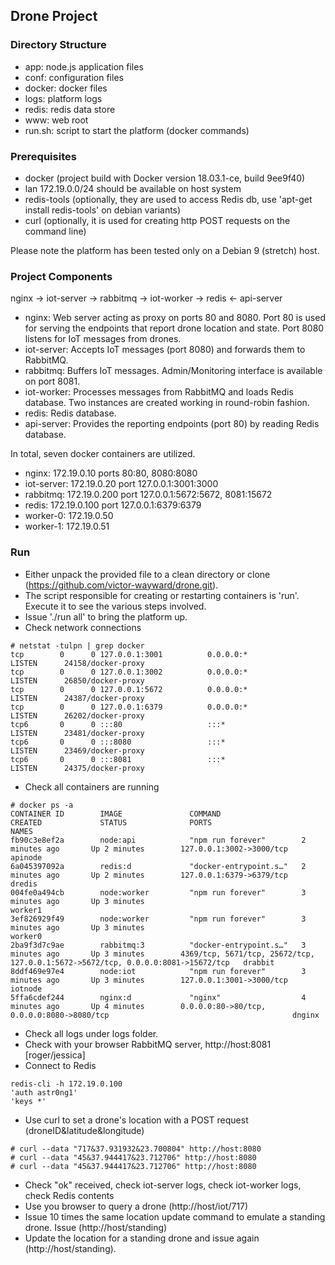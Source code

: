 
## Drone Project

### Directory Structure

- app: node.js application files	
- conf: configuration files
- docker: docker files
- logs: platform logs
- redis: redis data store
- www: web root 
- run.sh: script to start the platform (docker commands)

### Prerequisites

- docker (project build with Docker version 18.03.1-ce, build 9ee9f40)
- lan 172.19.0.0/24 should be available on host system 
- redis-tools (optionally, they are used to access Redis db, use 'apt-get install redis-tools' on debian variants)
- curl (optionally, it is used for creating http POST requests on the command line)

Please note the platform has been tested only on a Debian 9 (stretch) host.

### Project Components

nginx -> iot-server -> rabbitmq -> iot-worker -> redis <- api-server

- nginx: Web server acting as proxy on ports 80 and 8080. Port 80 is used for serving the endpoints that report drone location and state. Port 8080 listens for IoT messages from drones. 
- iot-server: Accepts IoT messages (port 8080) and forwards them to RabbitMQ.
- rabbitmq: Buffers IoT messages. Admin/Monitoring interface is available on port 8081.
- iot-worker: Processes messages from RabbitMQ and loads Redis database. Two instances are created working in round-robin fashion.
- redis: Redis database.
- api-server: Provides the reporting endpoints (port 80) by reading Redis database.

In total, seven docker containers are utilized. 

- nginx: 172.19.0.10 ports 80:80, 8080:8080
- iot-server: 172.19.0.20 port 127.0.0.1:3001:3000
- rabbitmq: 172.19.0.200 port 127.0.0.1:5672:5672, 8081:15672
- redis: 172.19.0.100 port 127.0.0.1:6379:6379
- worker-0: 172.19.0.50
- worker-1: 172.19.0.51

### Run

- Either unpack the provided file to a clean directory or clone (https://github.com/victor-wayward/drone.git).
- The script responsible for creating or restarting containers is 'run'. Execute it to see the various steps involved.
- Issue './run all' to bring the platform up. 
- Check network connections
```
# netstat -tulpn | grep docker
tcp        0      0 127.0.0.1:3001          0.0.0.0:*               LISTEN      24158/docker-proxy
tcp        0      0 127.0.0.1:3002          0.0.0.0:*               LISTEN      26850/docker-proxy
tcp        0      0 127.0.0.1:5672          0.0.0.0:*               LISTEN      24387/docker-proxy
tcp        0      0 127.0.0.1:6379          0.0.0.0:*               LISTEN      26202/docker-proxy
tcp6       0      0 :::80                   :::*                    LISTEN      23481/docker-proxy
tcp6       0      0 :::8080                 :::*                    LISTEN      23469/docker-proxy
tcp6       0      0 :::8081                 :::*                    LISTEN      24375/docker-proxy
```
- Check all containers are running
```
# docker ps -a
CONTAINER ID        IMAGE               COMMAND                  CREATED             STATUS              PORTS                                                                              NAMES
fb90c3e8ef2a        node:api            "npm run forever"        2 minutes ago       Up 2 minutes        127.0.0.1:3002->3000/tcp                                                           apinode
6a045397092a        redis:d             "docker-entrypoint.s…"   2 minutes ago       Up 2 minutes        127.0.0.1:6379->6379/tcp                                                           dredis
004fe0a494cb        node:worker         "npm run forever"        3 minutes ago       Up 3 minutes                                                                                           worker1
3ef826929f49        node:worker         "npm run forever"        3 minutes ago       Up 3 minutes                                                                                           worker0
2ba9f3d7c9ae        rabbitmq:3          "docker-entrypoint.s…"   3 minutes ago       Up 3 minutes        4369/tcp, 5671/tcp, 25672/tcp, 127.0.0.1:5672->5672/tcp, 0.0.0.0:8081->15672/tcp   drabbit
8ddf469e97e4        node:iot            "npm run forever"        3 minutes ago       Up 3 minutes        127.0.0.1:3001->3000/tcp                                                           iotnode
5ffa6cdef244        nginx:d             "nginx"                  4 minutes ago       Up 4 minutes        0.0.0.0:80->80/tcp, 0.0.0.0:8080->8080/tcp                                         dnginx
```
- Check all logs under logs folder.
- Check with your browser RabbitMQ server, http://host:8081 [roger/jessica]
- Connect to Redis
```
redis-cli -h 172.19.0.100
'auth astr0ng1'
'keys *'
```
- Use curl to set a drone's location with a POST request (droneID&latitude&longitude)
```
# curl --data "717&37.931932&23.700804" http://host:8080
# curl --data "45&37.944417&23.712706" http://host:8080
# curl --data "45&37.944417&23.712706" http://host:8080
```
- Check "ok" received, check iot-server logs, check iot-worker logs, check Redis contents
- Use you browser to query a drone (http://host/iot/717)
- Issue 10 times the same location update command to emulate a standing drone. Issue (http://host/standing) 
- Update the location for a standing drone and issue again (http://host/standing).
